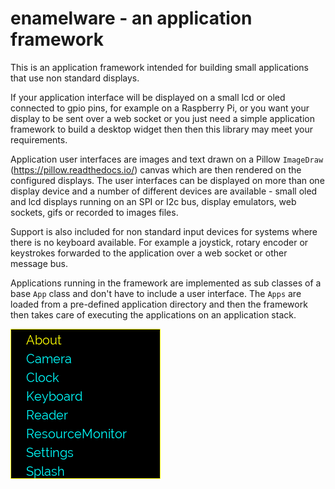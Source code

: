 # enamelware - an application framework

This is an application framework intended for building small applications that use non standard displays. 

If your application interface will be displayed on a small lcd or oled connected to gpio pins, for example on a Raspberry Pi, or you want your display to be sent over a web socket or you just need a simple application framework to build a desktop widget then then this library may meet your requirements.

Application user interfaces are images and text drawn on a Pillow `ImageDraw` (https://pillow.readthedocs.io/) canvas which are then rendered on the configured displays. The user interfaces can be displayed on more than one display device and a number of different devices are available - small oled and lcd displays running on an SPI or I2c bus, display emulators, web sockets, gifs or recorded to images files.

Support is also included for non standard input devices for systems where there is no keyboard available. For example a joystick, rotary encoder or keystrokes forwarded to the application over a web socket or other message bus.

Applications running in the framework are implemented as sub classes of a base `App` class and don't have to include a user interface. The `Apps` are loaded from a pre-defined application directory and then the framework then takes care of executing the applications on an application stack. 


![Coming soon ...](SCR.gif)
